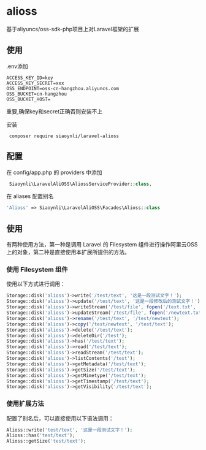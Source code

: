 # alioss
基于aliyuncs/oss-sdk-php项目上对Laravel框架的扩展



## 使用

.env添加  
```
ACCESS_KEY_ID=key
ACCESS_KEY_SECRET=xxx
OSS_ENDPOINT=oss-cn-hangzhou.aliyuncs.com
OSS_BUCKET=cn-hangzhou
OSS_BUCKET_HOST=
```
重要,确保key和secret正确否则安装不上

安装
```
 composer require siaoynli/laravel-alioss
```
   

## 配置
在 config/app.php 的 providers 中添加
```php
 Siaoynli\LaravelAliOSS\AliossServiceProvider::class,
``` 
在 aliases 配置别名
```php
'Alioss' => Siaoynli\LaravelAliOSS\Facades\Alioss::class
``` 



## 使用
有两种使用方法，第一种是调用 Laravel 的 Filesystem 组件进行操作阿里云OSS上的对象，第二种是直接使用本扩展所提供的方法。

### 使用 Filesystem 组件
使用以下方式进行调用：
```php
Storage::disk('alioss')->write('/test/text', '这是一段测试文字！');
Storage::disk('alioss')->update('/test/text', '这是一段修改后的测试文字！');
Storage::disk('alioss')->writeStream('/test/file', fopen('/text.txt', 'r'));
Storage::disk('alioss')->updateStream('/test/file', fopen('/newtext.txt', 'r'));
Storage::disk('alioss')->rename('/test/text', '/test/newtext');
Storage::disk('alioss')->copy('/test/newtext', '/test/text');
Storage::disk('alioss')->delete('/test/text');
Storage::disk('alioss')->deleteDir('/test');
Storage::disk('alioss')->has('/test/text');
Storage::disk('alioss')->read('/test/text');
Storage::disk('alioss')->readStream('/test/text');
Storage::disk('alioss')->listContents('/test');
Storage::disk('alioss')->getMetadata('/test/text');
Storage::disk('alioss')->getSize('/test/text');
Storage::disk('alioss')->getMimetype('/test/text');
Storage::disk('alioss')->getTimestamp('/test/text');
Storage::disk('alioss')->getVisibility('/test/text');
```
### 使用扩展方法
配置了别名后，可以直接使用以下语法调用：
```php
Alioss::write('test/text', '这是一段测试文字！');
Alioss::has('test/text');
Alioss::getSize('test/text');
```
